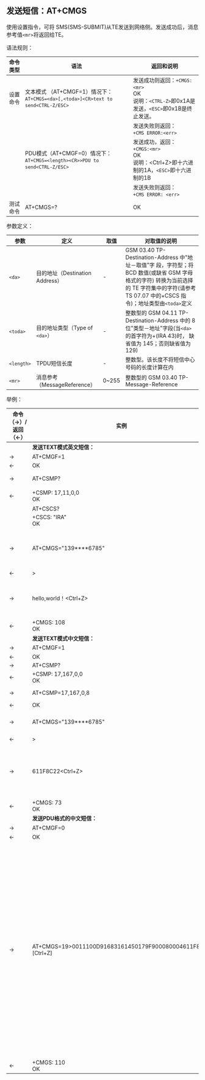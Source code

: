 ## 发送短信：AT+CMGS

使用设置指令，可将 SMS(SMS-SUBMIT)从TE发送到网络侧。发送成功后，消息参考值`<mr>`将返回给TE。

语法规则：

| 命令类型 | 语法                                                         | 返回和说明                                                   |
| -------- | ------------------------------------------------------------ | ------------------------------------------------------------ |
| 设置命令 | 文本模式 （AT+CMGF=1）情况下：`AT+CMGS=<da>[,<toda>]<CR>text to send<CTRL-Z/ESC>` | 发送成功则返回：`+CMGS:<mr> `<br>OK<br>说明：`<CTRL-Z>`即0x1A是发送，`<ESC>`即0x1B是终止发送。 |
|          |                                                              | 发送失败则返回：<br>`+CMS ERROR:<err>`                       |
|          | PDU模式（AT+CMGF=0）情况下：`AT+CMGS=<length><CR>>PDU to send<CTRL-Z/ESC>` | 发送成功，返回：<br>`+CMGS:<mr>`<br> OK<br>说明：<Ctrl+Z>即十六进制的1A，`<ESC>`即十六进制的1B |
|          |                                                              | 发送失败则返回：<br>`+CMS ERROR: <err>`                      |
| 测试命令 | AT+CMGS=?                                                    | OK                                                           |

 

参数定义：

| 参数       | 定义                            | 取值  | 对取值的说明                                                 |
| ---------- | ------------------------------- | ----- | ------------------------------------------------------------ |
| `<da>`     | 目的地址（Destination Address） | -     | GSM 03.40 TP-Destination-Address 中"地址－取值"字 段，字符型；将 BCD 数值(或缺省 GSM 字母格式的字符) 转换为当前选择的 TE 字符集中的字符(请参考 TS 07.07 中的+CSCS 指令)；地址类型由`<toda>`定义 |
| `<toda>`   | 目的地址类型（Type of `<da>`）  | -     | 整数型的 GSM 04.11 TP-Destination-Address 中的 8 位"类型－地址"字段(当`<da>`的首字符为+(IRA 43)时， 缺省值为 145；否则缺省值为 129) |
| `<length>` | TPDU短信长度                    | -     | 整数型。该长度不将短信中心号码的长度计算在内                 |
| `<mr>`     | 消息参考（MessageReference）    | 0~255 | 整数型的 GSM 03.40 TP-Message-Reference                      |

 

举例：

| 命令（→）/  返回（←） | 实例                                                         | 解释和说明                                                   |
| --------------------- | ------------------------------------------------------------ | ------------------------------------------------------------ |
|                       | **发送TEXT模式英文短信：**                                   |                                                              |
| →                     | AT+CMGF=1                                                    | 设置为TEXT模式                                               |
| ←                     | OK                                                           |                                                              |
| →                     | AT+CSMP?                                                     | 查询当前的TEXT模式短信参数                                   |
| ←                     | +CSMP: 17,11,0,0 <br>OK                                      | 当前的`<dcs>`=0 （GSM）                                      |
|                       | AT+CSCS?                                                     |                                                              |
|                       | +CSCS: "IRA" <br>OK                                          |                                                              |
| →                     | AT+CMGS="139****6785"                                        | 发英文短信给测试手机。<br>注：139****6785是发送目的号码，请按照实际填写，不要照抄 |
| ←                     | >                                                            | 此时会返回>                                                  |
| →                     | hello,world！<Ctrl+Z>                                        | 返回>后，输入短信内容，例如：hello,world！然后输入    <Ctrl+Z>即0x1A就可以发送出去了 |
| ←                     | +CMGS: 108 <br>OK                                            | 发送成功，`<mr>`=108                                         |
|                       | **发送TEXT模式中文短信：**                                   |                                                              |
| →                     | AT+CMGF=1                                                    | 设置为TEXT模式                                               |
| ←                     | OK                                                           |                                                              |
| →                     | AT+CSMP?                                                     |                                                              |
| ←                     | +CSMP: 17,167,0,0 <br>OK                                     |                                                              |
| →                     | AT+CSMP=17,167,0,8                                           | 修改最后一个参数`<dcs>`=8                                    |
| ←                     | OK                                                           |                                                              |
| →                     | AT+CMGS="139****6785"                                        | 注：139****6785是发送目的号码，请按照实际填写，不要照抄      |
| ←                     | >                                                            | 此时会返回>                                                  |
| →                     | 611F8C22<Ctrl+Z>                                             | 返回>后，输入短信内容611F8C22，是16进制格式。即：0x610x1F0x8C0x22，`<Ctrl+Z>`发送，`<Ctrl+Z>`即十六进制的1A |
| ←                     | +CMGS: 73 <br>OK                                             | 发送成功                                                     |
|                       | **发送PDU格式的中文短信：**                                  |                                                              |
| →                     | AT+CMGF=0                                                    | 设置成PDU模式                                                |
| ←                     | OK                                                           |                                                              |
| →                     | AT+CMGS=19>0011100D91683161450179F900080004611F8C22 [Ctrl+Z] | 19-是PDU字符串的长度(短信中心单元不应包括在内)<br>00- 表示短信中心的长度为0，这种情况下发送短信的时候直接从SIM卡中取SCA。该00是短信中心单元，不计入PDU长度中<br>11- PDU短信首字节<br>![](image/sms6.png) <br>10- TP-MR，benchmark<br>0D- 目标地址（DA）长度<br>91683161450179F9- 目标地址（收信方号码）<br>00- Protocol Identifier (PID)<br>08- Data coding scheme (DCS)，8表示UCS2<br>00- Valid Period (VP)<br>04- User Data的长度<br>611F8C22- User Data，发送的短信内容（本例为中文"感谢") |
| ←                     | +CMGS: 110<br> OK                                            | 发送成功                                                     |
